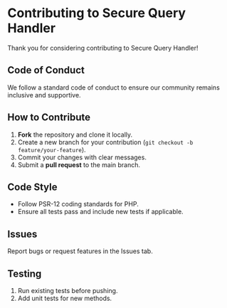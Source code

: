
# Contributing to Secure Query Handler

Thank you for considering contributing to Secure Query Handler!

## Code of Conduct
We follow a standard code of conduct to ensure our community remains inclusive and supportive.

## How to Contribute
1. **Fork** the repository and clone it locally.
2. Create a new branch for your contribution (`git checkout -b feature/your-feature`).
3. Commit your changes with clear messages.
4. Submit a **pull request** to the main branch.

## Code Style
- Follow PSR-12 coding standards for PHP.
- Ensure all tests pass and include new tests if applicable.

## Issues
Report bugs or request features in the Issues tab.

## Testing
1. Run existing tests before pushing.
2. Add unit tests for new methods.
